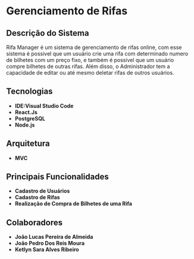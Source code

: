 # Gerenciamento de Rifas    
## Descrição do Sistema
 Rifa Manager é um sistema de gerenciamento de rifas online, com esse sistema é possivel que um usuário crie uma rifa com determinado numero de bilhetes com um preço fixo, e também é possivel que um usuário compre bilhetes de outras rifas. Além disso, o Administrador tem a capacidade de editar ou até mesmo deletar rifas de outros usuários. 

 ## Tecnologias
- **IDE:Visual Studio Code**
- **React.Js**
- **PostgreSQL**
- **Node.js**

 ## Arquitetura
- **MVC**

## Principais Funcionalidades
- **Cadastro de Usuários**
- **Cadastro de Rifas**
- **Realização de Compra de Bilhetes de uma Rifa**


## Colaboradores
- **João Lucas Pereira de Almeida**
- **João Pedro Dos Reis Moura**
- **Ketlyn Sara Alves Ribeiro**